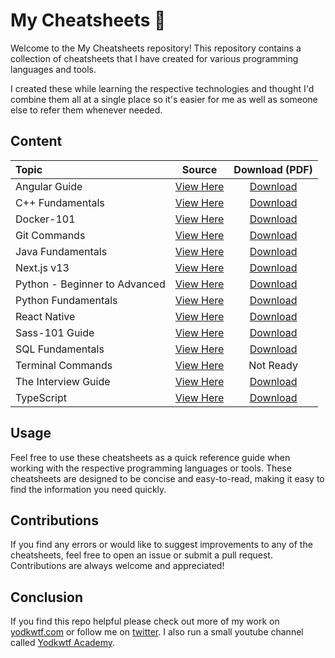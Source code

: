 # My Cheatsheets 🚀

Welcome to the My Cheatsheets repository! This repository contains a collection of cheatsheets that I have created for various programming languages and tools.

I created these while learning the respective technologies and thought I'd combine them all at a single place so it's easier for me as well as someone else to refer them whenever needed.

## Content

| Topic                         |                  Source                   |                                          Download (PDF)                                           |
| :---------------------------- | :---------------------------------------: | :-----------------------------------------------------------------------------------------------: |
| Angular Guide                 |      [View Here](/angular/readme.md)      | [Download](https://drive.google.com/file/d/1Pwv-O9mkwrszYUyrnOonjwcWROd5RXPw/view?usp=drive_link) |
| C++ Fundamentals              |        [View Here](/c++/readme.md)        | [Download](https://drive.google.com/file/d/1hZRy_ywvYQEQs3kJ-OQ2o2ZP5o2n9BR6/view?usp=drive_link) |
| Docker-101                    |      [View Here](/docker/readme.md)       | [Download](https://drive.google.com/file/d/1QnHtPVg7yn-eGyuPYhayhujBYWu-gulV/view?usp=drive_link) |
| Git Commands                  |   [View Here](/git-commands/readme.md)    | [Download](https://drive.google.com/file/d/1Hr2bzduRZXtDO5jiYDcBeyqIa8xgjefI/view?usp=share_link) |
| Java Fundamentals             |       [View Here](/java/readme.md)        | [Download](https://drive.google.com/file/d/1FPYiX-m3Mq6FXva-M0LTAkjkb7biIoOc/view?usp=share_link) |
| Next.js v13                   |    [View Here](/nextjs-v13/readme.md)     | [Download](https://drive.google.com/file/d/1ZsdzJNj1Uc4zWdIXRTQ8upNlNOAxdufs/view?usp=share_link) |
| Python - Beginner to Advanced |  [View Here](/python-advanced/readme.md)  | [Download](https://drive.google.com/file/d/1aZxvLU-EWN53qp78F3Vpe_RcqLxVoGbG/view?usp=share_link) |
| Python Fundamentals           |      [View Here](/python/readme.md)       | [Download](https://drive.google.com/file/d/1KSPASGV9Nz1rZuVT4wXIfEcPkClNuu1s/view?usp=share_link) |
| React Native                  |   [View Here](/react-native/readme.md)    | [Download](https://drive.google.com/file/d/1qjKg68lyb4g6LhVOgGk-OHaw1xfCdSQT/view?usp=drive_link) |
| Sass-101 Guide                |       [View Here](/sass/readme.md)        | [Download](https://drive.google.com/file/d/1wuNVOe0IH7wl2HfN6oDIko_yL2CVfa0E/view?usp=share_link) |
| SQL Fundamentals              |        [View Here](/sql/readme.md)        | [Download](https://drive.google.com/file/d/17JpWnQXLTszpRNzxJp9_6gN3Tqm2dEgV/view?usp=drive_link) |
| Terminal Commands             | [View Here](/terminal-commands/readme.md) |                                             Not Ready                                             |
| The Interview Guide           |  [View Here](/interview-guide/readme.md)  | [Download](https://drive.google.com/file/d/1W4CHYeXOr8FzA5vajqlxmiDf18lpIX1c/view?usp=share_link) |
| TypeScript                    |    [View Here](/typescript/readme.md)     | [Download](https://drive.google.com/file/d/1H-Sn67-XpCIWr-nGPQpk7lm0JAuXrRBB/view?usp=share_link) |

## Usage

Feel free to use these cheatsheets as a quick reference guide when working with the respective programming languages or tools. These cheatsheets are designed to be concise and easy-to-read, making it easy to find the information you need quickly.

## Contributions

If you find any errors or would like to suggest improvements to any of the cheatsheets, feel free to open an issue or submit a pull request. Contributions are always welcome and appreciated!

## Conclusion

If you find this repo helpful please check out more of my work on [yodkwtf.com](https://yodkwtf.com) or follow me on [twitter](https://twitter.com/yodkwtf).
I also run a small youtube channel called [Yodkwtf Academy](https://youtube.com/yodkwtf).
